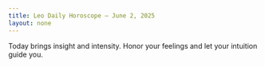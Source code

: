 ```yaml
---
title: Leo Daily Horoscope – June 2, 2025
layout: none
---
```


Today brings insight and intensity. Honor your feelings and let your intuition guide you.
